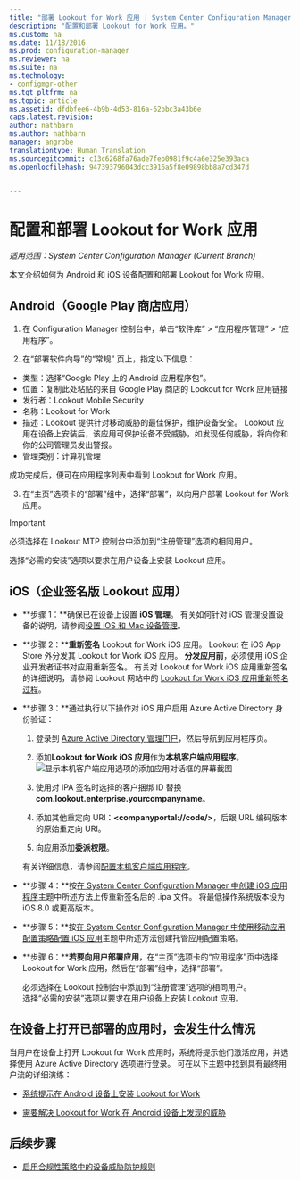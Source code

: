 ```yaml
---
title: "部署 Lookout for Work 应用 | System Center Configuration Manager"
description: "配置和部署 Lookout for Work 应用。"
ms.custom: na
ms.date: 11/18/2016
ms.prod: configuration-manager
ms.reviewer: na
ms.suite: na
ms.technology:
- configmgr-other
ms.tgt_pltfrm: na
ms.topic: article
ms.assetid: dfdbfee6-4b9b-4d53-816a-62bbc3a43b6e
caps.latest.revision: 
author: nathbarn
ms.author: nathbarn
manager: angrobe
translationtype: Human Translation
ms.sourcegitcommit: c13c6268fa76ade7feb0981f9c4a6e325e393aca
ms.openlocfilehash: 947393796043dcc3916a5f8e09898bb8a7cd347d


---
```

# <a name="configure-and-deploy-lookout-for-work-apps"></a>配置和部署 Lookout for Work 应用

*适用范围：System Center Configuration Manager (Current Branch)*

本文介绍如何为 Android 和 iOS 设备配置和部署 Lookout for Work 应用。

## <a name="android-google-play-store-app"></a>Android（Google Play 商店应用）
1.  在 Configuration Manager 控制台中，单击“软件库” > “应用程序管理” > “应用程序”。

2.  在“部署软件向导”的“常规”  页上，指定以下信息：
  * 类型：选择“Google Play 上的 Android 应用程序包”。
  * 位置：复制此处粘贴的来自 Google Play 商店的 Lookout for Work 应用链接
  * 发行者：Lookout Mobile Security
  * 名称：Lookout for Work
  * 描述：Lookout 提供针对移动威胁的最佳保护，维护设备安全。 Lookout 应用在设备上安装后，该应用可保护设备不受威胁，如发现任何威胁，将向你和你的公司管理员发出警报。
  * 管理类别：计算机管理

  成功完成后，便可在应用程序列表中看到 Lookout for Work 应用。

3.  在“主页”选项卡的“部署”组中，选择“部署”，以向用户部署 Lookout for Work 应用。
>[!IMPORTANT]
>必须选择在 Lookout MTP 控制台中添加到“注册管理”选项的相同用户。

  选择“必需的安装”选项以要求在用户设备上安装 Lookout 应用。

## <a name="ios-enterprise-signed-version-of-lookout-app"></a>iOS（企业签名版 Lookout 应用）

* **步骤 1：**确保已在设备上设置 **iOS 管理**。 有关如何针对 iOS 管理设置设备的说明，请参阅[设置 iOS 和 Mac 设备管理]()。

* **步骤 2：****重新签名** Lookout for Work iOS 应用。 Lookout 在 iOS App Store 外分发其 Lookout for Work iOS 应用。 **分发应用前**，必须使用 iOS 企业开发者证书对应用重新签名。 有关对 Lookout for Work iOS 应用重新签名的详细说明，请参阅 Lookout 网站中的 [Lookout for Work iOS 应用重新签名过程](https://personal.support.lookout.com/hc/en-us/articles/114094038714)。


* **步骤 3：**通过执行以下操作对 iOS 用户启用 Azure Active Directory 身份验证：
  1.  登录到 [Azure Active Directory 管理门户](https://manage.windowsazure.com)，然后导航到应用程序页。
  2.  添加**Lookout for Work iOS 应用**作为**本机客户端应用程序**。
  ![显示本机客户端应用选项的添加应用对话框的屏幕截图](../media/aad-add-app.png)

  3. 使用对 IPA 签名时选择的客户捆绑 ID 替换 **com.lookout.enterprise.yourcompanyname**。
  4.  添加其他重定向 URI：**&lt;companyportal://code/>**，后跟 URL 编码版本的原始重定向 URI。
  5.  向应用添加**委派权限**。

  有关详细信息，请参阅[配置本机客户端应用程序](https://azure.microsoft.com/en-us/documentation/articles/app-service-mobile-how-to-configure-active-directory-authentication/#optional-configure-a-native-client-application)。


* **步骤 4：**按[在 System Center Configuration Manager 中创建 iOS 应用程序](https://docs.microsoft.com/en-us/sccm/apps/get-started/creating-ios-applications)主题中所述方法上传重新签名后的 .ipa 文件。 将最低操作系统版本设为 iOS 8.0 或更高版本。


* **步骤 5：**按[在 System Center Configuration Manager 中使用移动应用配置策略配置 iOS 应用](https://docs.microsoft.com/en-us/sccm/apps/deploy-use/configure-ios-apps-with-app-configuration-policies)主题中所述方法创建托管应用配置策略。


* **步骤 6：****若要向用户部署应用**，在“主页”选项卡的“应用程序”页中选择 Lookout for Work 应用，然后在“部署”组中，选择“部署”。

  必须选择在 Lookout 控制台中添加到“注册管理”选项的相同用户。  
选择“必需的安装”选项以要求在用户设备上安装 Lookout 应用。

## <a name="what-happens-when-the-deployed-app-is-opened-on-the-device"></a>在设备上打开已部署的应用时，会发生什么情况




当用户在设备上打开 Lookout for Work 应用时，系统将提示他们激活应用，并选择使用 Azure Active Directory 选项进行登录。 可在以下主题中找到具有最终用户流的详细演练：

* [系统提示在 Android 设备上安装 Lookout for Work](http://docs.microsoft.com/intune/enduser/you-are-prompted-to-install-lookout-for-work-android)

* [需要解决 Lookout for Work 在 Android 设备上发现的威胁](http://docs.microsoft.com/intune/enduser/you-need-to-resolve-a-threat-found-by-lookout-for-work-android)

## <a name="next-steps"></a>后续步骤
* [启用合规性策略中的设备威胁防护规则](enable-device-threat-protection-rule-compliance-policy.md)



<!--HONumber=Dec16_HO3-->


